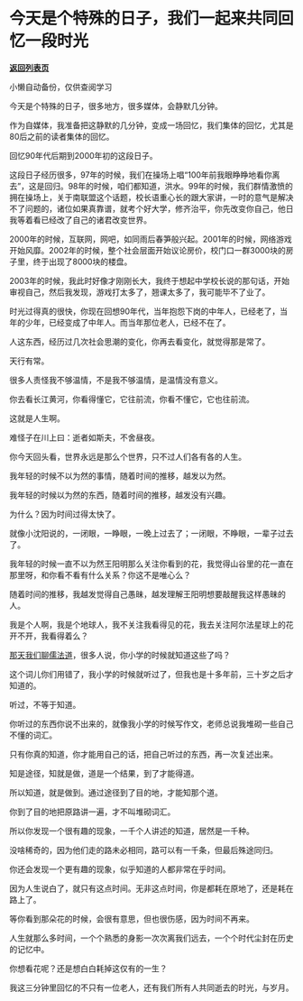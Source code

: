 # 今天是个特殊的日子，我们一起来共同回忆一段时光

[**返回列表页**](/gzh/记忆承载3)

小懒自动备份，仅供查阅学习

今天是个特殊的日子，很多地方，很多媒体，会静默几分钟。  

作为自媒体，我准备把这静默的几分钟，变成一场回忆，我们集体的回忆，尤其是80后之前的读者集体的回忆。  

回忆90年代后期到2000年初的这段日子。  

这段日子经历很多，97年的时候，我们在操场上唱“100年前我眼睁睁地看你离去”，这是回归。98年的时候，咱们都知道，洪水。99年的时候，我们群情激愤的拥在操场上，关于南联盟这个话题，校长语重心长的跟大家讲，一时的意气是解决不了问题的，诸位如果真靠谱，就考个好大学，修齐治平，你先改变你自己，他日我等着看已经改了自己的诸君改变世界。

2000年的时候，互联网，网吧，如同雨后春笋般兴起。2001年的时候，网络游戏开始风靡。2002年的时候，整个社会层面开始议论房价，校门口一群3000块的房子里，终于出现了8000块的楼盘。

2003年的时候，我此时好像才刚刚长大，我终于想起中学校长说的那句话，开始审视自己，然后我发现，游戏打太多了，翘课太多了，我可能毕不了业了。  

时光过得真的很快，你现在回想90年代，当年抱怨下岗的中年人，已经老了，当年的少年，已经变成了中年人。而当年那位老人，已经不在了。  

人这东西，经历过几次社会思潮的变化，你再去看变化，就觉得那是常了。  

天行有常。  

很多人责怪我不够温情，不是我不够温情，是温情没有意义。  

你去看长江黄河，你看得懂它，它往前流，你看不懂它，它也往前流。

这就是人生啊。

难怪子在川上曰：逝者如斯夫，不舍昼夜。

你今天回头看，世界永远是那么个世界，只不过人们各有各的人生。  

我年轻的时候不以为然的事情，随着时间的推移，越发以为然。  

我年轻的时候以为然的东西，随着时间的推移，越发没有兴趣。  

为什么？因为时间过得太快了。  

就像小沈阳说的，一闭眼，一睁眼，一晚上过去了；一闭眼，不睁眼，一辈子过去了。  

我年轻的时候一直不以为然王阳明那么关注你看到的花，我觉得山谷里的花一直在那里呀，和你看不看有什么关系？你这不是唯心么？  

随着时间的推移，我越发觉得自己愚昧，越发理解王阳明想要敲醒我这样愚昧的人。

我是个人啊，我是个地球人，我不关注我看得见的花，我去关注阿尔法星球上的花开不开，我看得着么？  

[那天我们聊儒法道](http://mp.weixin.qq.com/s?__biz=MzU0MjYwNDU2Mw==&mid=2247509018&idx=1&sn=0d83fb99d74151bde5c943bbeed4b97f&chksm=fb1ac866cc6d41709ae08a93ea5f74fa7b9e1eb730bc00a34b18343a1e7ab7698b0aadb988e4&scene=21#wechat_redirect)，很多人说，你小学的时候就知道这些了吗？  

这个词儿你们用错了，我小学的时候就听过了，但我也是十多年前，三十岁之后才知道的。  

听过，不等于知道。

你听过的东西你说不出来的，就像我小学的时候写作文，老师总说我堆砌一些自己不懂的词汇。  

只有你真的知道，你才能用自己的话，把自己听过的东西，再一次复述出来。  

知是途径，知就是做，道是一个结果，到了才能得道。  

所以知道，就是做到。通过途径到了目的地，才能知那个道。

你到了目的地把原路讲一遍，才不叫堆砌词汇。  

所以你发现一个很有趣的现象，一千个人讲述的知道，居然是一千种。  

没啥稀奇的，因为他们走的路未必相同，路可以有一千条，但最后殊途同归。

你还会发现一个更有趣的现象，似乎知道的人都非常在乎时间。  

因为人生说白了，就只有这点时间。无非这点时间，你是都耗在原地了，还是耗在路上了。  

等你看到那朵花的时候，会很有意思，但也很伤感，因为时间不再来。

人生就那么多时间，一个个熟悉的身影一次次离我们远去，一个个时代尘封在历史的记忆中。  

你想看花呢？还是想白白耗掉这仅有的一生？

我这三分钟里回忆的不只有一位老人，还有我们所有人共同逝去的时光，与岁月。

